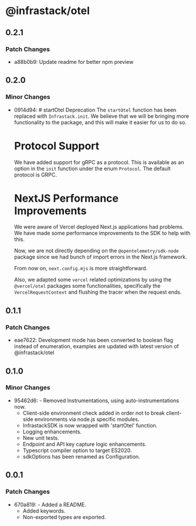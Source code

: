 # @infrastack/otel

## 0.2.1

### Patch Changes

- a88b0b9: Update readme for better npm preview

## 0.2.0

### Minor Changes

- 0914d94: # startOtel Deprecation
  The `startOtel` function has been replaced with `Infrastack.init`. We believe that we will be bringing more functionality to the package, and this will make it easier for us to do so.

  # Protocol Support

  We have added support for gRPC as a protocol. This is available as an option in the `init` function under the enum `Protocol`. The default protocol is GRPC.

  # NextJS Performance Improvements

  We were aware of Vercel deployed Next.js applications had problems. We have made some performance improvements to the SDK to help with this.

  Now, we are not directly depending on the `@opentelemetry/sdk-node` package since we had bunch of import errors in the Next.js framework.

  From now on, `next.config.mjs` is more straightforward.

  Also, we adapted some `vercel` related optimizations by using the `@vercel/otel` packages some functionalities, specifically the `VercelRequestContext` and flushing the tracer when the request ends.

## 0.1.1

### Patch Changes

- eae7622: Development mode has been converted to boolean flag instead of enumeration, examples are updated with latest version of @infrastack/otel

## 0.1.0

### Minor Changes

- 95462d6: - Removed Instrumentations, using auto-instrumentations now.
  - Client-side environment check added in order not to break client-side environments via node.js specific modules.
  - InfrastackSDK is now wrapped with 'startOtel' function.
  - Logging enhancements.
  - New unit tests.
  - Endpoint and API key capture logic enhancements.
  - Typescript compiler option to target ES2020.
  - sdkOptions has been renamed as Configuration.

## 0.0.1

### Patch Changes

- 670a819: - Added a README.
  - Added keywords.
  - Non-exported types are exported.
